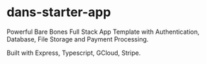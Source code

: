 # dans-starter-app
Powerful Bare Bones Full Stack App Template with Authentication, Database, File Storage and Payment Processing.

Built with Express, Typescript, GCloud, Stripe.

